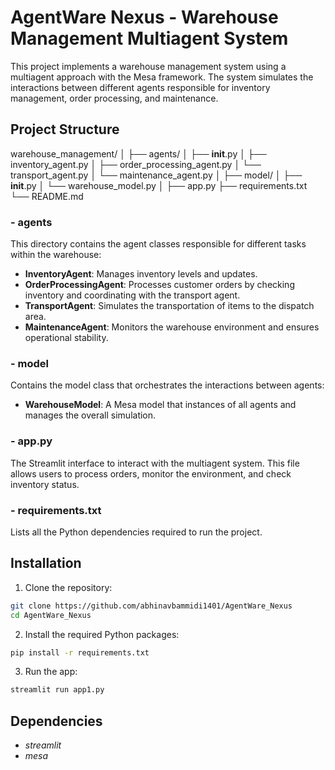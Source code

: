 # AgentWare Nexus - Warehouse Management Multiagent System

This project implements a warehouse management system using a multiagent approach with the Mesa framework. The system simulates the interactions between different agents responsible for inventory management, order processing, and maintenance.

## Project Structure

warehouse_management/
│
├── agents/
│   ├── __init__.py
│   ├── inventory_agent.py
│   ├── order_processing_agent.py
│   └── transport_agent.py
│   └── maintenance_agent.py
│
├── model/
│   ├── __init__.py
│   └── warehouse_model.py
│
├── app.py
├── requirements.txt
└── README.md

### - **agents**
This directory contains the agent classes responsible for different tasks within the warehouse:
- **InventoryAgent**: Manages inventory levels and updates.
- **OrderProcessingAgent**: Processes customer orders by checking inventory and coordinating with the transport agent.
- **TransportAgent**: Simulates the transportation of items to the dispatch area.
- **MaintenanceAgent**: Monitors the warehouse environment and ensures operational stability.

### - **model**
Contains the model class that orchestrates the interactions between agents:
- **WarehouseModel**: A Mesa model that instances of all agents and manages the overall simulation.

### - **app.py**
The Streamlit interface to interact with the multiagent system. This file allows users to process orders, monitor the environment, and check inventory status.

### - **requirements.txt**
Lists all the Python dependencies required to run the project.

## Installation

1. Clone the repository:
```bash
git clone https://github.com/abhinavbammidi1401/AgentWare_Nexus
cd AgentWare_Nexus
```

2. Install the required Python packages:
```bash
pip install -r requirements.txt
```

3. Run the app:
```bash
streamlit run app1.py
```

## Dependencies

- *streamlit*
- *mesa*